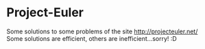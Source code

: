 Project-Euler
=============

Some solutions to some problems of the site http://projecteuler.net/ </br>
Some solutions are efficient, others are inefficient...sorry! :D

